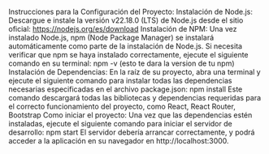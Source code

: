 Instrucciones para la Configuración del Proyecto:
Instalación de Node.js:
Descargue e instale la versión v22.18.0 (LTS) de Node.js desde el sitio oficial: https://nodejs.org/es/download
Instalación de NPM:
Una vez instalado Node.js, npm (Node Package Manager) se instalará automáticamente como parte de la instalación de Node.js. Si necesita verificar que npm se haya instalado correctamente, ejecute el siguiente comando en su terminal:
npm -v (esto te dara la version de tu npm)
Instalación de Dependencias:
En la raíz de su proyecto, abra una terminal y ejecute el siguiente comando para instalar todas las dependencias necesarias especificadas en el archivo package.json:
npm install
Este comando descargará todas las bibliotecas y dependencias requeridas para el correcto funcionamiento del proyecto, como React, React Router, Bootstrap
Como iniciar el proyecto:
Una vez que las dependencias estén instaladas, ejecute el siguiente comando para iniciar el servidor de desarrollo:
npm start
El servidor debería arrancar correctamente, y podrá acceder a la aplicación en su navegador en http://localhost:3000.
